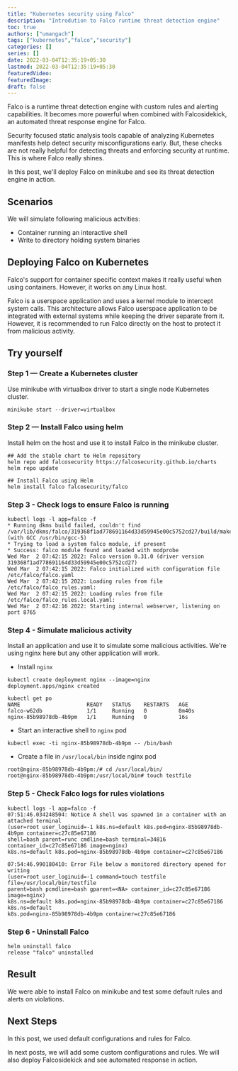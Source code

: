 ```yaml
---
title: "Kubernetes security using Falco"
description: "Introdution to Falco runtime threat detection engine"
toc: true
authors: ["umangach"]
tags: ["kubernetes","falco","security"]
categories: []
series: []
date: 2022-03-04T12:35:19+05:30
lastmod: 2022-03-04T12:35:19+05:30
featuredVideo:
featuredImage:
draft: false
---
```

Falco is a runtime threat detection engine with custom rules and alerting capabilities. It becomes more powerful when combined with Falcosidekick, an automated threat response engine for Falco.
<!--more-->

Security focused static analysis tools capable of analyzing Kubernetes manifests help detect security misconfigurations early.
But, these checks are not really helpful for detecting threats and enforcing security at runtime. This is where Falco really shines.

In this post, we'll deploy Falco on minikube and see its threat detection engine in action.

## Scenarios

We will simulate following malicious actvities:
- Container running an interactive shell
- Write to directory holding system binaries

## Deploying Falco on Kubernetes

Falco's support for container specific context makes it really useful when using containers. However, it works on any Linux host.

Falco is a userspace application and uses a kernel module to intercept system calls. This architecture allows Falco userspace application to be integrated with external systems while keeping the driver separate from it. However, it is recommended to run Falco directly on the host to protect it from malicious activity.

## Try yourself

### Step 1 — Create a Kubernetes cluster

Use minikube with virtualbox driver to start a single node Kubernetes cluster.

```shell=
minikube start --driver=virtualbox
```

### Step 2 — Install Falco using helm

Install helm on the host and use it to install Falco in the minikube cluster.

```shell=
## Add the stable chart to Helm repository
helm repo add falcosecurity https://falcosecurity.github.io/charts
helm repo update

## Install Falco using Helm
helm install falco falcosecurity/falco
```

### Step 3 - Check logs to ensure Falco is running

```shell=
kubectl logs -l app=falco -f
* Running dkms build failed, couldn't find /var/lib/dkms/falco/319368f1ad778691164d33d59945e00c5752cd27/build/make.log (with GCC /usr/bin/gcc-5)
* Trying to load a system falco module, if present
* Success: falco module found and loaded with modprobe
Wed Mar  2 07:42:15 2022: Falco version 0.31.0 (driver version 319368f1ad778691164d33d59945e00c5752cd27)
Wed Mar  2 07:42:15 2022: Falco initialized with configuration file /etc/falco/falco.yaml
Wed Mar  2 07:42:15 2022: Loading rules from file /etc/falco/falco_rules.yaml:
Wed Mar  2 07:42:15 2022: Loading rules from file /etc/falco/falco_rules.local.yaml:
Wed Mar  2 07:42:16 2022: Starting internal webserver, listening on port 8765
```

### Step 4 - Simulate malicious activity

Install an application and use it to simulate some malicious activities. We're using nginx here but any other application will work.

- Install `nginx`

```shell=
kubectl create deployment nginx --image=nginx
deployment.apps/nginx created

kubectl get po
NAME                     READY   STATUS    RESTARTS   AGE
falco-w62db              1/1     Running   0          8m40s
nginx-85b98978db-4b9pm   1/1     Running   0          16s
```

- Start an interactive shell to `nginx` pod

```shell=
kubectl exec -ti nginx-85b98978db-4b9pm -- /bin/bash
```

- Create a file in `/usr/local/bin` inside nginx pod

```shell=
root@nginx-85b98978db-4b9pm:/# cd /usr/local/bin/
root@nginx-85b98978db-4b9pm:/usr/local/bin# touch testfile
```

### Step 5 - Check Falco logs for rules violations

```shell=
kubectl logs -l app=falco -f
07:51:46.034248504: Notice A shell was spawned in a container with an attached terminal
(user=root user_loginuid=-1 k8s.ns=default k8s.pod=nginx-85b98978db-4b9pm container=c27c85e67186
shell=bash parent=runc cmdline=bash terminal=34816 container_id=c27c85e67186 image=nginx)
k8s.ns=default k8s.pod=nginx-85b98978db-4b9pm container=c27c85e67186

07:54:46.990180410: Error File below a monitored directory opened for writing
(user=root user_loginuid=-1 command=touch testfile file=/usr/local/bin/testfile
parent=bash pcmdline=bash gparent=<NA> container_id=c27c85e67186 image=nginx)
k8s.ns=default k8s.pod=nginx-85b98978db-4b9pm container=c27c85e67186 k8s.ns=default
k8s.pod=nginx-85b98978db-4b9pm container=c27c85e67186
```

### Step 6 - Uninstall Falco

```shell=
helm uninstall falco
release "falco" uninstalled
```

## Result

We were able to install Falco on minikube and test some default rules and alerts on violations.

## Next Steps

In this post, we used default configurations and rules for Falco.

In next posts, we will add some custom configurations and rules. We will also deploy Falcosidekick and see automated response in action.
